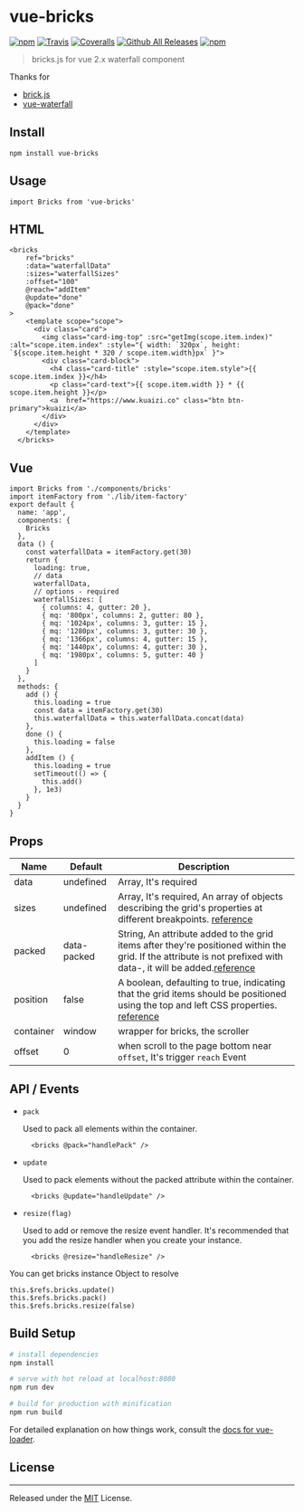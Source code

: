 # vue-bricks

[![npm](https://img.shields.io/npm/v/vue-bricks.svg)](https://www.npmjs.com/package/vue-bricks)
[![Travis](https://img.shields.io/travis/Kuaizi-co/vue-bricks.svg)](https://github.com/Kuaizi-co/vue-bricks)
[![Coveralls](https://img.shields.io/coveralls/Kuaizi-co/vue-bricks.svg)](https://github.com/Kuaizi-co/vue-bricks)
[![Github All Releases](https://img.shields.io/github/downloads/Kuaizi-co/vue-bricks/total.svg)](https://github.com/Kuaizi-co/vue-bricks)
[![npm](https://img.shields.io/npm/dw/vue-bricks.svg)](https://github.com/Kuaizi-co/vue-bricks)


> bricks.js for vue 2.x waterfall component

Thanks for 

* [brick.js](https://github.com/callmecavs/bricks.js)
* [vue-waterfall](https://github.com/Kuaizi-co/vue-waterfall)

## Install

```
npm install vue-bricks
```

## Usage

```
import Bricks from 'vue-bricks'
```

## HTML

```
<bricks
    ref="bricks"
    :data="waterfallData" 
    :sizes="waterfallSizes"
    :offset="100"
    @reach="addItem"
    @update="done"
    @pack="done"
>
    <template scope="scope">
      <div class="card">
        <img class="card-img-top" :src="getImg(scope.item.index)" :alt="scope.item.index" :style="{ width: `320px`, height: `${scope.item.height * 320 / scope.item.width}px` }">
        <div class="card-block">
          <h4 class="card-title" :style="scope.item.style">{{ scope.item.index }}</h4>
          <p class="card-text">{{ scope.item.width }} * {{ scope.item.height }}</p>
          <a  href="https://www.kuaizi.co" class="btn btn-primary">kuaizi</a>
        </div>
      </div>
    </template>
  </bricks>
```

## Vue

```
import Bricks from './components/bricks'
import itemFactory from './lib/item-factory'
export default {
  name: 'app',
  components: {
    Bricks
  },
  data () {
    const waterfallData = itemFactory.get(30)
    return {
      loading: true,
      // data
      waterfallData,
      // options - required
      waterfallSizes: [
        { columns: 4, gutter: 20 },
        { mq: '800px', columns: 2, gutter: 80 },
        { mq: '1024px', columns: 3, gutter: 15 },
        { mq: '1280px', columns: 3, gutter: 30 },
        { mq: '1366px', columns: 4, gutter: 15 },
        { mq: '1440px', columns: 4, gutter: 30 },
        { mq: '1980px', columns: 5, gutter: 40 }
      ]
    }
  },
  methods: {
    add () {
      this.loading = true
      const data = itemFactory.get(30)
      this.waterfallData = this.waterfallData.concat(data)
    },
    done () {
      this.loading = false
    },
    addItem () {
      this.loading = true
      setTimeout(() => {
        this.add()
      }, 1e3)
    }
  }
}
```

## Props

Name | Default | Description
-|-|-
data | undefined | Array, It's required
sizes| undefined | Array, It's required, An array of objects describing the grid's properties at different breakpoints. [reference](https://github.com/callmecavs/bricks.js#sizes)
packed| data-packed | String, An attribute added to the grid items after they're positioned within the grid. If the attribute is not prefixed with data-, it will be added.[reference](https://github.com/callmecavs/bricks.js#packed)
position | false | A boolean, defaulting to true, indicating that the grid items should be positioned using the top and left CSS properties. [reference](https://github.com/callmecavs/bricks.js#position)
container| window | wrapper for bricks, the scroller
offset | 0 | when scroll to the page bottom near `offset`, It's trigger `reach` Event

## API / Events

* `pack`

  Used to pack all elements within the container.

  ```
    <bricks @pack="handlePack" />
  ```

* `update`

  Used to pack elements without the packed attribute within the container.

  ```
    <bricks @update="handleUpdate" />
  ```

* `resize(flag)`

  Used to add or remove the resize event handler. It's recommended that you add the resize handler when you create your instance.

  ```
    <bricks @resize="handleResize" />
  ```

You can get bricks instance Object to resolve

```
this.$refs.bricks.update()
this.$refs.bricks.pack()
this.$refs.bricks.resize(false)
```

## Build Setup

``` bash
# install dependencies
npm install

# serve with hot reload at localhost:8080
npm run dev

# build for production with minification
npm run build
```

For detailed explanation on how things work, consult the [docs for vue-loader](http://vuejs.github.io/vue-loader).

## License
---

Released under the [MIT](LICENSE.md) License.
